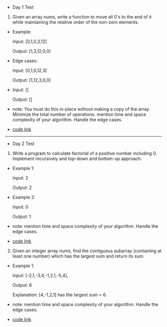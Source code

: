 - Day 1 Test

1) Given an array nums, write a function to move all 0's to the end of it while maintaining the relative order of the non-zero elements.


- Example:

  Input: [0,1,0,3,12]

  Output: [1,3,12,0,0]



- Edge cases:

  Input: [0,1,0,12,3]

  Output: [1,12,3,0,0]


- Input: []

  Output: []


- note:
  You must do this in-place without making a copy of the array.
  Minimize the total number of operations.
  mention time and space complexity of your algorithm.
  Handle the edge cases.
  
  
- [code link](https://github.com/attainu/eagle-monthly-test-jan/blob/master/day-1/moveZeros.js)



------------------------------------------------------------------------------------------------------------------------------


- Day 2 Test
1) Write a program to calculate factorial of a positive number including 0. Implement recursively and top-down and bottom-up approach.


- Example 1:

  Input: 2

  Output: 2



- Example 2:

  Input: 0

  Output: 1


- note:
  mention time and space complexity of your algorithm.
  Handle the edge cases.
  
  
- [code link](https://github.com/attainu/eagle-monthly-test-jan/blob/master/day-2/factorial.js)


2) Given an integer array nums, find the contiguous subarray (containing at least one number) which has the largest sum and return its sum.


- Example 1:

    Input: [-2,1,-3,4,-1,2,1,-5,4],

    Output: 6

    Explanation: [4,-1,2,1] has the largest sum = 6.



- note:
  mention time and space complexity of your algorithm.
  Handle the edge cases.
  

- [code link](https://github.com/attainu/eagle-monthly-test-jan/blob/master/day-2/maximumSubarray.js)


